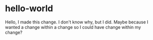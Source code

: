 # hello-world

Hello, 
I made this change. I don't know why, but I did. Maybe because I wanted a change within a change so I could have change within my change?
